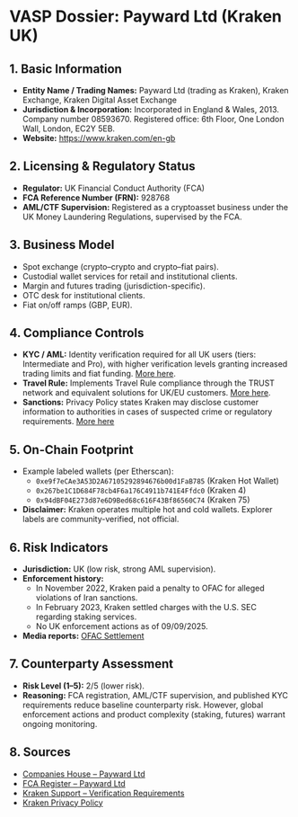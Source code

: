 # VASP Dossier: Payward Ltd (Kraken UK)

## 1. Basic Information
- **Entity Name / Trading Names:** Payward Ltd (trading as Kraken), Kraken Exchange, Kraken Digital Asset Exchange
- **Jurisdiction & Incorporation:** Incorporated in England & Wales, 2013. Company number 08593670. Registered office: 6th Floor, One London Wall, London, EC2Y 5EB.
- **Website:** https://www.kraken.com/en-gb

## 2. Licensing & Regulatory Status
- **Regulator:** UK Financial Conduct Authority (FCA)
- **FCA Reference Number (FRN):** 928768
- **AML/CTF Supervision:** Registered as a cryptoasset business under the UK Money Laundering Regulations, supervised by the FCA.

## 3. Business Model
- Spot exchange (crypto–crypto and crypto–fiat pairs).
- Custodial wallet services for retail and institutional clients.
- Margin and futures trading (jurisdiction-specific).
- OTC desk for institutional clients.
- Fiat on/off ramps (GBP, EUR).

## 4. Compliance Controls
- **KYC / AML:** Identity verification required for all UK users (tiers: Intermediate and Pro), with higher verification levels granting increased trading limits and fiat funding. [More here](https://support.kraken.com/articles/201352206-verification-level-requirements).
- **Travel Rule:** Implements Travel Rule compliance through the TRUST network and equivalent solutions for UK/EU customers. [More here](https://support.kraken.com/articles/updates-to-crypto-transfer-procedures-for-uk-clients).
- **Sanctions:** Privacy Policy states Kraken may disclose customer information to authorities in cases of suspected crime or regulatory requirements. [More here](https://www.kraken.com/en-gb/legal/privacy)

## 5. On-Chain Footprint
- Example labeled wallets (per Etherscan):
  - `0xe9f7eCAe3A53D2A67105292894676b00d1FaB785` (Kraken Hot Wallet)
  - `0x267be1C1D684F78cb4F6a176C4911b741E4Ffdc0` (Kraken 4)
  - `0x94dBF04E273d87e6D9Bed68c616F43Bf86560C74` (Kraken 75)
- **Disclaimer:** Kraken operates multiple hot and cold wallets. Explorer labels are community-verified, not official.

## 6. Risk Indicators
- **Jurisdiction:** UK (low risk, strong AML supervision).
- **Enforcement history:**  
  - In November 2022, Kraken paid a penalty to OFAC for alleged violations of Iran sanctions.  
  - In February 2023, Kraken settled charges with the U.S. SEC regarding staking services.  
  - No UK enforcement actions as of 09/09/2025.
- **Media reports:** [OFAC Settlement](https://www.wsgr.com/en/insights/crypto-exchange-agrees-to-pay-more-than-dollar362000-to-settle-alleged-sanctions-violations.html)

## 7. Counterparty Assessment
- **Risk Level (1–5):** 2/5 (lower risk).
- **Reasoning:** FCA registration, AML/CTF supervision, and published KYC requirements reduce baseline counterparty risk. However, global enforcement actions and product complexity (staking, futures) warrant ongoing monitoring.

## 8. Sources
- [Companies House – Payward Ltd](https://find-and-update.company-information.service.gov.uk/company/08593670)  
- [FCA Register – Payward Ltd](https://register.fca.org.uk/s/firm?id=0014G00002WMeCoQAL)  
- [Kraken Support – Verification Requirements](https://support.kraken.com/articles/201352206-verification-level-requirements)  
- [Kraken Privacy Policy](https://www.kraken.com/en-gb/legal/privacy)